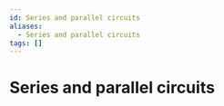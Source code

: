 ```yaml
---
id: Series and parallel circuits
aliases:
  - Series and parallel circuits
tags: []
---
```


# Series and parallel circuits
